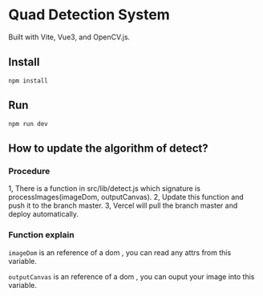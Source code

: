 # Quad Detection System

Built with Vite, Vue3, and OpenCV.js.

## Install

`npm install`

## Run

`npm run dev`

## How to update the algorithm of detect?

### Procedure

1, There is a function in src/lib/detect.js which signature is processImages(imageDom, outputCanvas).
2, Update this function and push it to the branch master.
3, Vercel will pull the branch master and deploy automatically.

### Function explain

`imageDom` is an reference of a dom <img>, you can read any attrs from this variable.

`outputCanvas` is an reference of a dom <canvas>, you can ouput your image into this variable.